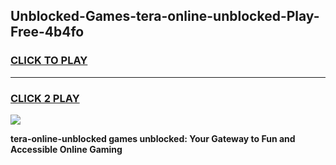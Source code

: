 
## Unblocked-Games-tera-online-unblocked-Play-Free-4b4fo
<h3>
<a href="https://premium76.site?title=tera-online-unblocked&ref=21A">CLICK TO PLAY</a></h3>
<hr>

<h3>
<a href="https://premium76.site?title=tera-online-unblocked&ref=21A">CLICK 2 PLAY</a>
  
</h3>

<a href="https://premium76.site?title=tera-online-unblocked&ref=21A"><img src="https://clearcache.store/games.png"></a>


**tera-online-unblocked games unblocked: Your Gateway to Fun and Accessible Online Gaming**
